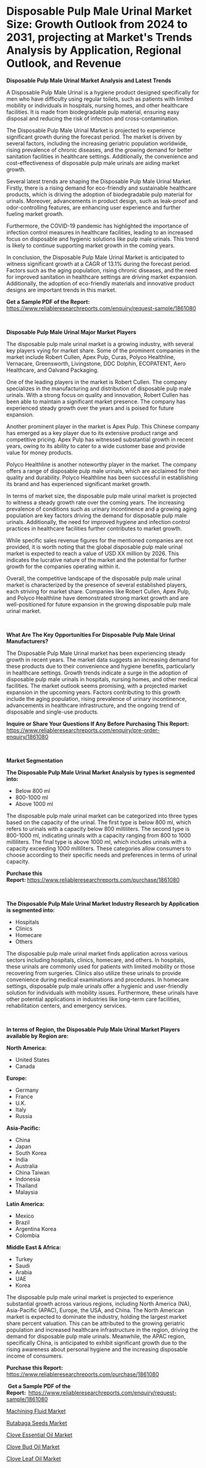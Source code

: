 <p><h1>Disposable Pulp Male Urinal Market Size: Growth Outlook from 2024 to 2031, projecting at Market's Trends Analysis by Application, Regional Outlook, and Revenue</h1></p><p><strong>Disposable Pulp Male Urinal Market Analysis and Latest Trends</strong></p>
<p><p>A Disposable Pulp Male Urinal is a hygiene product designed specifically for men who have difficulty using regular toilets, such as patients with limited mobility or individuals in hospitals, nursing homes, and other healthcare facilities. It is made from biodegradable pulp material, ensuring easy disposal and reducing the risk of infection and cross-contamination.</p><p>The Disposable Pulp Male Urinal Market is projected to experience significant growth during the forecast period. The market is driven by several factors, including the increasing geriatric population worldwide, rising prevalence of chronic diseases, and the growing demand for better sanitation facilities in healthcare settings. Additionally, the convenience and cost-effectiveness of disposable pulp male urinals are aiding market growth.</p><p>Several latest trends are shaping the Disposable Pulp Male Urinal Market. Firstly, there is a rising demand for eco-friendly and sustainable healthcare products, which is driving the adoption of biodegradable pulp material for urinals. Moreover, advancements in product design, such as leak-proof and odor-controlling features, are enhancing user experience and further fueling market growth.</p><p>Furthermore, the COVID-19 pandemic has highlighted the importance of infection control measures in healthcare facilities, leading to an increased focus on disposable and hygienic solutions like pulp male urinals. This trend is likely to continue supporting market growth in the coming years.</p><p>In conclusion, the Disposable Pulp Male Urinal Market is anticipated to witness significant growth at a CAGR of 13.1% during the forecast period. Factors such as the aging population, rising chronic diseases, and the need for improved sanitation in healthcare settings are driving market expansion. Additionally, the adoption of eco-friendly materials and innovative product designs are important trends in this market.</p></p>
<p><strong>Get a Sample PDF of the Report:&nbsp;</strong> <a href="https://www.reliableresearchreports.com/enquiry/request-sample/1861080">https://www.reliableresearchreports.com/enquiry/request-sample/1861080</a></p>
<p>&nbsp;</p>
<p><strong>Disposable Pulp Male Urinal Major Market Players</strong></p>
<p><p>The disposable pulp male urinal market is a growing industry, with several key players vying for market share. Some of the prominent companies in the market include Robert Cullen, Apex Pulp, Curas, Polyco Healthline, Vernacare, Greensworth, Livingstone, DDC Dolphin, ECOPATENT, Aero Healthcare, and Oalvand Packaging.</p><p>One of the leading players in the market is Robert Cullen. The company specializes in the manufacturing and distribution of disposable pulp male urinals. With a strong focus on quality and innovation, Robert Cullen has been able to maintain a significant market presence. The company has experienced steady growth over the years and is poised for future expansion.</p><p>Another prominent player in the market is Apex Pulp. This Chinese company has emerged as a key player due to its extensive product range and competitive pricing. Apex Pulp has witnessed substantial growth in recent years, owing to its ability to cater to a wide customer base and provide value for money products.</p><p>Polyco Healthline is another noteworthy player in the market. The company offers a range of disposable pulp male urinals, which are acclaimed for their quality and durability. Polyco Healthline has been successful in establishing its brand and has experienced significant market growth.</p><p>In terms of market size, the disposable pulp male urinal market is projected to witness a steady growth rate over the coming years. The increasing prevalence of conditions such as urinary incontinence and a growing aging population are key factors driving the demand for disposable pulp male urinals. Additionally, the need for improved hygiene and infection control practices in healthcare facilities further contributes to market growth.</p><p>While specific sales revenue figures for the mentioned companies are not provided, it is worth noting that the global disposable pulp male urinal market is expected to reach a value of USD XX million by 2026. This indicates the lucrative nature of the market and the potential for further growth for the companies operating within it.</p><p>Overall, the competitive landscape of the disposable pulp male urinal market is characterized by the presence of several established players, each striving for market share. Companies like Robert Cullen, Apex Pulp, and Polyco Healthline have demonstrated strong market growth and are well-positioned for future expansion in the growing disposable pulp male urinal market.</p></p>
<p>&nbsp;</p>
<p><strong>What Are The Key Opportunities For Disposable Pulp Male Urinal Manufacturers?</strong></p>
<p><p>The Disposable Pulp Male Urinal market has been experiencing steady growth in recent years. The market data suggests an increasing demand for these products due to their convenience and hygiene benefits, particularly in healthcare settings. Growth trends indicate a surge in the adoption of disposable pulp male urinals in hospitals, nursing homes, and other medical facilities. The market outlook seems promising, with a projected market expansion in the upcoming years. Factors contributing to this growth include the aging population, rising prevalence of urinary incontinence, advancements in healthcare infrastructure, and the ongoing trend of disposable and single-use products.</p></p>
<p><strong>Inquire or Share Your Questions If Any Before Purchasing This Report:</strong> <a href="https://www.reliableresearchreports.com/enquiry/pre-order-enquiry/1861080">https://www.reliableresearchreports.com/enquiry/pre-order-enquiry/1861080</a></p>
<p>&nbsp;</p>
<p><strong>Market Segmentation</strong></p>
<p><strong>The Disposable Pulp Male Urinal Market Analysis by types is segmented into:</strong></p>
<p><ul><li>Below 800 ml</li><li>800-1000 ml</li><li>Above 1000 ml</li></ul></p>
<p><p>The disposable pulp male urinal market can be categorized into three types based on the capacity of the urinal. The first type is below 800 ml, which refers to urinals with a capacity below 800 milliliters. The second type is 800-1000 ml, indicating urinals with a capacity ranging from 800 to 1000 milliliters. The final type is above 1000 ml, which includes urinals with a capacity exceeding 1000 milliliters. These categories allow consumers to choose according to their specific needs and preferences in terms of urinal capacity.</p></p>
<p><strong>Purchase this Report:&nbsp;</strong><a href="https://www.reliableresearchreports.com/purchase/1861080">https://www.reliableresearchreports.com/purchase/1861080</a></p>
<p>&nbsp;</p>
<p><strong>The Disposable Pulp Male Urinal Market Industry Research by Application is segmented into:</strong></p>
<p><ul><li>Hospitals</li><li>Clinics</li><li>Homecare</li><li>Others</li></ul></p>
<p><p>The disposable pulp male urinal market finds application across various sectors including hospitals, clinics, homecare, and others. In hospitals, these urinals are commonly used for patients with limited mobility or those recovering from surgeries. Clinics also utilize these urinals to provide convenience during medical examinations and procedures. In homecare settings, disposable pulp male urinals offer a hygienic and user-friendly solution for individuals with mobility issues. Furthermore, these urinals have other potential applications in industries like long-term care facilities, rehabilitation centers, and emergency services.</p></p>
<p>&nbsp;</p>
<p><strong>In terms of Region, the Disposable Pulp Male Urinal Market Players available by Region are:</strong></p>
<p>
    <p> <strong> North America: </strong>
        <ul>
            <li>United States</li>
            <li>Canada</li>
        </ul>
        </p> 
    <p> <strong> Europe: </strong>
        <ul>
            <li>Germany</li>
            <li>France</li>
            <li>U.K.</li>
            <li>Italy</li>
            <li>Russia</li>
        </ul>
        </p> 
    <p> <strong> Asia-Pacific: </strong>
        <ul>
            <li>China</li>
            <li>Japan</li>
            <li>South Korea</li>
            <li>India</li>
            <li>Australia</li>
            <li>China Taiwan</li>
            <li>Indonesia</li>
            <li>Thailand</li>
            <li>Malaysia</li>
        </ul>
        </p> 
    <p> <strong> Latin America: </strong>
        <ul>
            <li>Mexico</li>
            <li>Brazil</li>
            <li>Argentina Korea</li>
            <li>Colombia</li>
        </ul>
        </p> 
    <p> <strong> Middle East & Africa: </strong>
        <ul>
            <li>Turkey</li>
            <li>Saudi</li>
            <li>Arabia</li>
            <li>UAE</li>
            <li>Korea</li>
        </ul>
    </p>
    </p>
<p><p>The disposable pulp male urinal market is projected to experience substantial growth across various regions, including North America (NA), Asia-Pacific (APAC), Europe, the USA, and China. The North American market is expected to dominate the industry, holding the largest market share percent valuation. This can be attributed to the growing geriatric population and increased healthcare infrastructure in the region, driving the demand for disposable pulp male urinals. Meanwhile, the APAC region, specifically China, is anticipated to exhibit significant growth due to the rising awareness about personal hygiene and the increasing disposable income of consumers.</p></p>
<p><strong>Purchase this Report: </strong><a href="https://www.reliableresearchreports.com/purchase/1861080">https://www.reliableresearchreports.com/purchase/1861080</a></p>
<p>&nbsp;<strong>Get a Sample PDF of the Report:&nbsp;&nbsp;</strong><a href="https://www.reliableresearchreports.com/enquiry/request-sample/1861080">https://www.reliableresearchreports.com/enquiry/request-sample/1861080</a></p>
<p><strong></strong></p>
<p><p><a href="https://medium.com/@coltsporer/machining-fluid-market-share-evolution-and-market-growth-trends-2024-2031-2d7e0d93b50e">Machining Fluid Market</a></p><p><a href="https://medium.com/p/c496d66e5165/edit">Rutabaga Seeds Market</a></p><p><a href="https://medium.com/@coltsporer/clove-essential-oil-market-research-report-its-history-and-forecast-2024-to-2031-4edeee450703">Clove Essential Oil Market</a></p><p><a href="https://medium.com/@coltsporer/clove-bud-oil-market-insights-into-market-cagr-market-trends-and-growth-strategies-c1261a390168">Clove Bud Oil Market</a></p><p><a href="https://medium.com/@coltsporer/clove-leaf-oil-market-size-and-market-trends-complete-industry-overview-2024-to-2031-937965d4f7b2">Clove Leaf Oil Market</a></p></p>